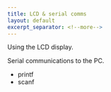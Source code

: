 ```yaml
---
title: LCD & serial comms
layout: default
excerpt_separator: <!--more-->
---
```

Using the LCD display.

Serial communications to the PC.
<!--more-->
- printf
- scanf
